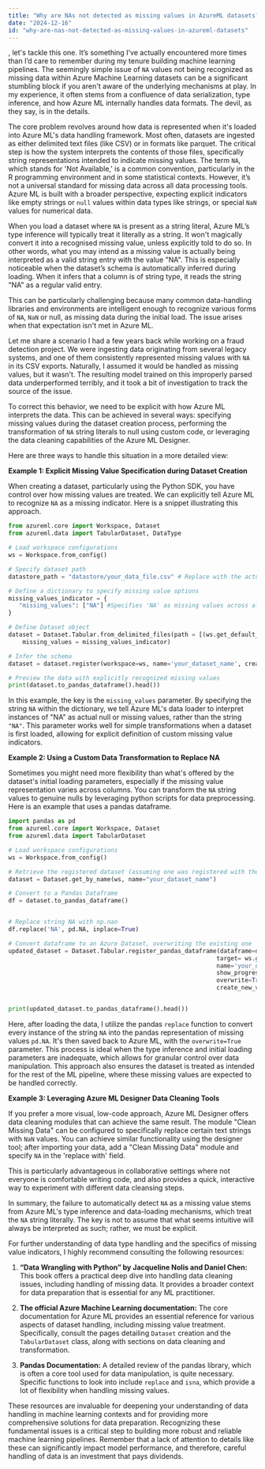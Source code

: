 ```yaml
---
title: "Why are NAs not detected as missing values in AzureML datasets?"
date: "2024-12-16"
id: "why-are-nas-not-detected-as-missing-values-in-azureml-datasets"
---
```


, let's tackle this one. It’s something I've actually encountered more times than I’d care to remember during my tenure building machine learning pipelines. The seemingly simple issue of `NA` values not being recognized as missing data within Azure Machine Learning datasets can be a significant stumbling block if you aren't aware of the underlying mechanisms at play. In my experience, it often stems from a confluence of data serialization, type inference, and how Azure ML internally handles data formats. The devil, as they say, is in the details.

The core problem revolves around how data is represented when it's loaded into Azure ML's data handling framework. Most often, datasets are ingested as either delimited text files (like CSV) or in formats like parquet. The critical step is how the system interprets the contents of those files, specifically string representations intended to indicate missing values. The term `NA`, which stands for 'Not Available,' is a common convention, particularly in the R programming environment and in some statistical contexts. However, it’s not a universal standard for missing data across all data processing tools. Azure ML is built with a broader perspective, expecting explicit indicators like empty strings or `null` values within data types like strings, or special `NaN` values for numerical data.

When you load a dataset where `NA` is present as a string literal, Azure ML’s type inference will typically treat it literally as a string. It won't magically convert it into a recognised missing value, unless explicitly told to do so. In other words, what you may intend as a missing value is actually being interpreted as a valid string entry with the value "NA". This is especially noticeable when the dataset’s schema is automatically inferred during loading. When it infers that a column is of string type, it reads the string "NA" as a regular valid entry.

This can be particularly challenging because many common data-handling libraries and environments are intelligent enough to recognize various forms of `NA`, `NaN` or null, as missing data during the initial load. The issue arises when that expectation isn't met in Azure ML.

Let me share a scenario I had a few years back while working on a fraud detection project. We were ingesting data originating from several legacy systems, and one of them consistently represented missing values with `NA` in its CSV exports. Naturally, I assumed it would be handled as missing values, but it wasn't. The resulting model trained on this improperly parsed data underperformed terribly, and it took a bit of investigation to track the source of the issue.

To correct this behavior, we need to be explicit with how Azure ML interprets the data. This can be achieved in several ways: specifying missing values during the dataset creation process, performing the transformation of `NA` string literals to null using custom code, or leveraging the data cleaning capabilities of the Azure ML Designer.

Here are three ways to handle this situation in a more detailed view:

**Example 1: Explicit Missing Value Specification during Dataset Creation**

When creating a dataset, particularly using the Python SDK, you have control over how missing values are treated. We can explicitly tell Azure ML to recognize `NA` as a missing indicator. Here is a snippet illustrating this approach.

```python
from azureml.core import Workspace, Dataset
from azureml.data import TabularDataset, DataType

# Load workspace configurations
ws = Workspace.from_config()

# Specify dataset path
datastore_path = "datastore/your_data_file.csv" # Replace with the actual datastore path and filename

# Define a dictionary to specify missing value options
missing_values_indicator = {
   "missing_values": ["NA"] #Specifies 'NA' as missing values across all columns
}

# Define Dataset object
dataset = Dataset.Tabular.from_delimited_files(path = [(ws.get_default_datastore(), datastore_path)],
    missing_values = missing_values_indicator)

# Infer the schema
dataset = dataset.register(workspace=ws, name='your_dataset_name', create_new_version = True)

# Preview the data with explicitly recognized missing values
print(dataset.to_pandas_dataframe().head())
```

In this example, the key is the `missing_values` parameter. By specifying the string `NA` within the dictionary, we tell Azure ML's data loader to interpret instances of "NA" as actual null or missing values, rather than the string `"NA"`. This parameter works well for simple transformations when a dataset is first loaded, allowing for explicit definition of custom missing value indicators.

**Example 2: Using a Custom Data Transformation to Replace NA**

Sometimes you might need more flexibility than what's offered by the dataset's initial loading parameters, especially if the missing value representation varies across columns. You can transform the `NA` string values to genuine nulls by leveraging python scripts for data preprocessing. Here is an example that uses a pandas dataframe.

```python
import pandas as pd
from azureml.core import Workspace, Dataset
from azureml.data import TabularDataset

# Load workspace configurations
ws = Workspace.from_config()

# Retrieve the registered dataset (assuming one was registered with the name 'your_dataset_name')
dataset = Dataset.get_by_name(ws, name="your_dataset_name")

# Convert to a Pandas Dataframe
df = dataset.to_pandas_dataframe()


# Replace string NA with np.nan
df.replace('NA', pd.NA, inplace=True)

# Convert dataframe to an Azure Dataset, overwriting the existing one
updated_dataset = Dataset.Tabular.register_pandas_dataframe(dataframe=df,
                                                           target= ws.get_default_datastore(),
                                                           name='your_dataset_name',
                                                           show_progress=True,
                                                           overwrite=True,
                                                           create_new_version=True)


print(updated_dataset.to_pandas_dataframe().head())
```

Here, after loading the data, I utilize the pandas `replace` function to convert every instance of the string `NA` into the pandas representation of missing values `pd.NA`. It's then saved back to Azure ML, with the `overwrite=True` parameter. This process is ideal when the type inference and initial loading parameters are inadequate, which allows for granular control over data manipulation. This approach also ensures the dataset is treated as intended for the rest of the ML pipeline, where these missing values are expected to be handled correctly.

**Example 3: Leveraging Azure ML Designer Data Cleaning Tools**

If you prefer a more visual, low-code approach, Azure ML Designer offers data cleaning modules that can achieve the same result. The module "Clean Missing Data" can be configured to specifically replace certain text strings with `NaN` values. You can achieve similar functionality using the designer tool; after importing your data, add a "Clean Missing Data" module and specify `NA` in the 'replace with' field.

This is particularly advantageous in collaborative settings where not everyone is comfortable writing code, and also provides a quick, interactive way to experiment with different data cleansing steps.

In summary, the failure to automatically detect `NA` as a missing value stems from Azure ML's type inference and data-loading mechanisms, which treat the `NA` string literally. The key is not to assume that what seems intuitive will always be interpreted as such; rather, we must be explicit.

For further understanding of data type handling and the specifics of missing value indicators, I highly recommend consulting the following resources:

1.  **“Data Wrangling with Python” by Jacqueline Nolis and Daniel Chen:** This book offers a practical deep dive into handling data cleaning issues, including handling of missing data. It provides a broader context for data preparation that is essential for any ML practitioner.

2.  **The official Azure Machine Learning documentation:** The core documentation for Azure ML provides an essential reference for various aspects of dataset handling, including missing value treatment. Specifically, consult the pages detailing `Dataset` creation and the `TabularDataset` class, along with sections on data cleaning and transformation.

3.  **Pandas Documentation:** A detailed review of the pandas library, which is often a core tool used for data manipulation, is quite necessary. Specific functions to look into include `replace` and `isna`, which provide a lot of flexibility when handling missing values.

These resources are invaluable for deepening your understanding of data handling in machine learning contexts and for providing more comprehensive solutions for data preparation. Recognizing these fundamental issues is a critical step to building more robust and reliable machine learning pipelines. Remember that a lack of attention to details like these can significantly impact model performance, and therefore, careful handling of data is an investment that pays dividends.
